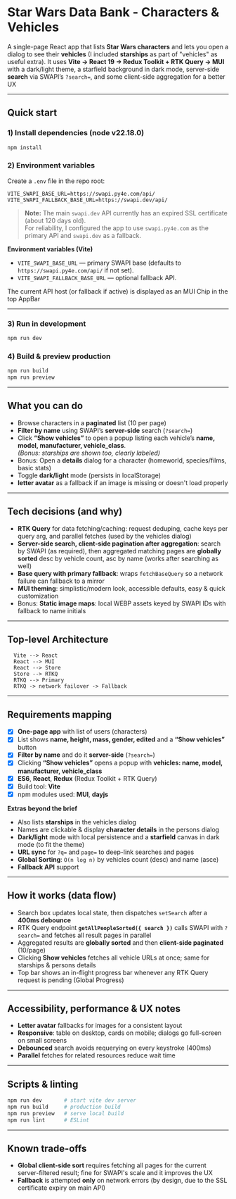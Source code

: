 # Star Wars Data Bank - Characters & Vehicles

A single-page React app that lists **Star Wars characters** and lets you open a dialog to see their **vehicles** (I included **starships** as part of "vehicles" as useful extra). It uses **Vite → React 19 → Redux Toolkit + RTK Query → MUI** with a dark/light theme, a starfield background in dark mode, server-side **search** via SWAPI’s `?search=`, and some client-side aggregation for a better UX

---

## Quick start

### 1) Install dependencies (node v22.18.0)

```bash
npm install
```

### 2) Environment variables

Create a `.env` file in the repo root:

```
VITE_SWAPI_BASE_URL=https://swapi.py4e.com/api/
VITE_SWAPI_FALLBACK_BASE_URL=https://swapi.dev/api/
```

> **Note:** The main `swapi.dev` API currently has an expired SSL certificate (about 120 days old).  
> For reliability, I configured the app to use `swapi.py4e.com` as the primary API and `swapi.dev` as a fallback.

**Environment variables (Vite)**

- `VITE_SWAPI_BASE_URL` — primary SWAPI base (defaults to `https://swapi.py4e.com/api/` if not set).
- `VITE_SWAPI_FALLBACK_BASE_URL` — optional fallback API.

The current API host (or fallback if active) is displayed as an MUI Chip in the top AppBar

---

### 3) Run in development

```bash
npm run dev
```

### 4) Build & preview production

```bash
npm run build
npm run preview
```

---

## What you can do

- Browse characters in a **paginated** list (10 per page)
- **Filter by name** using SWAPI’s **server-side** search (`?search=`)
- Click **“Show vehicles”** to open a popup listing each vehicle’s **name, model, manufacturer, vehicle_class**.  
  _(Bonus: starships are shown too, clearly labeled)_
- Bonus: Open a **details** dialog for a character (homeworld, species/films, basic stats)
- Toggle **dark/light** mode (persists in localStorage)
- **letter avatar** as a fallback if an image is missing or doesn't load properly

---

## Tech decisions (and why)

- **RTK Query** for data fetching/caching: request deduping, cache keys per query arg, and parallel fetches (used by the vehicles dialog)
- **Server-side search, client-side pagination after aggregation**: search by SWAPI (as required), then aggregated matching pages are **globally sorted** desc by vehicle count, asc by name (works after searching as well)
- **Base query with primary fallback**: wraps `fetchBaseQuery` so a network failure can fallback to a mirror
- **MUI theming**: simplistic/modern look, accessible defaults, easy & quick customization
- Bonus: **Static image maps**: local WEBP assets keyed by SWAPI IDs with fallback to name initials

---

## Top-level Architecture

```mermaid
  Vite --> React
  React --> MUI
  React --> Store
  Store --> RTKQ
  RTKQ --> Primary
  RTKQ -> network failover -> Fallback
```

---

## Requirements mapping

- [x] **One-page app** with list of users (characters)
- [x] List shows **name, height, mass, gender, edited** and a **“Show vehicles”** button
- [x] **Filter by name** and do it **server-side** (`?search=`)
- [x] Clicking **“Show vehicles”** opens a popup with **vehicles: name, model, manufacturer, vehicle_class**
- [x] **ES6**, **React**, **Redux** (Redux Toolkit + RTK Query)
- [x] Build tool: **Vite**
- [x] npm modules used: **MUI**, **dayjs**

**Extras beyond the brief**

- Also lists **starships** in the vehicles dialog
- Names are clickable & display **character details** in the persons dialog
- **Dark/light** mode with local persistence and a **starfield** canvas in dark mode (to fit the theme)
- **URL sync** for `?q=` and `page=` to deep-link searches and pages
- **Global Sorting**: `O(n log n)` by vehicles count (desc) and name (asce)
- **Fallback API** support

---

## How it works (data flow)

- Search box updates local state, then dispatches `setSearch` after a **400ms debounce**
- RTK Query endpoint **`getAllPeopleSorted({ search })`** calls SWAPI with `?search=` and fetches all result pages in parallel
- Aggregated results are **globally sorted** and then **client-side paginated** (10/page)
- Clicking **Show vehicles** fetches all vehicle URLs at once; same for starships & persons details
- Top bar shows an in-flight progress bar whenever any RTK Query request is pending (Global Progress)

---

## Accessibility, performance & UX notes

- **Letter avatar** fallbacks for images for a consistent layout
- **Responsive**: table on desktop, cards on mobile; dialogs go full-screen on small screens
- **Debounced** search avoids requerying on every keystroke (400ms)
- **Parallel** fetches for related resources reduce wait time

---

## Scripts & linting

```bash
npm run dev       # start vite dev server
npm run build     # production build
npm run preview   # serve local build
npm run lint      # ESLint
```

---

## Known trade-offs

- **Global client-side sort** requires fetching all pages for the current server-filtered result; fine for SWAPI's scale and it improves the UX
- **Fallback** is attempted **only** on network errors (by design, due to the SSL certificate expiry on main API)
